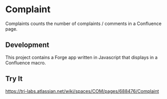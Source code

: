 # Complaint

Complaints counts the number of complaints / comments in a Confluence page.

## Development
This project contains a Forge app written in Javascript that displays in a Confluence macro. 

## Try It
https://tri-labs.atlassian.net/wiki/spaces/COM/pages/688476/Complaint

